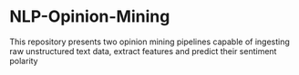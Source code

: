 # NLP-Opinion-Mining
This repository presents two opinion mining pipelines capable of ingesting raw unstructured text data, extract features and predict their sentiment polarity
